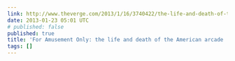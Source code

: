 ```yaml
---
link: http://www.theverge.com/2013/1/16/3740422/the-life-and-death-of-the-american-arcade-for-amusement-only
date: 2013-01-23 05:01 UTC
# published: false
published: true
title: 'For Amusement Only: the life and death of the American arcade | The Verge'
tags: []
---
```



